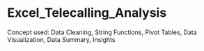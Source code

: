 # Excel_Telecalling_Analysis
Concept used: Data Cleaning, String Functions, Pivot Tables, Data Visualization, Data Summary, Insights
